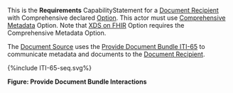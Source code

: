 This is the **Requirements** CapabilityStatement for a [Document Recipient](1331_actors_and_transactions.html#133113-document-recipient) with Comprehensive declared [Option](1332_actor_options.html). 
This actor must use [Comprehensive Metadata](1332_actor_options.html#13321-comprehensive-metadata-option) Option.
Note that [XDS on FHIR](1332_actor_options.html#13322-xds-on-fhir-option) Option requires the Comprehensive Metadata Option. 

The [Document Source](1331_actors_and_transactions.html#133111-document-source) uses the [Provide Document Bundle ITI-65](ITI-65.html) to communicate metadata and documents to the [Document Recipient](1331_actors_and_transactions.html#133113-document-recipient).

<div>
{%include ITI-65-seq.svg%}
</div>

<div style="clear: left"/>

**Figure: Provide Document Bundle Interactions**



